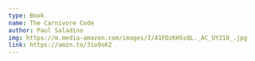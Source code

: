 ```yaml
---
type: Book
name: The Carnivore Code
author: Paul Saladino
img: https://m.media-amazon.com/images/I/A1FDzKHSsQL._AC_UY218_.jpg
link: https://amzn.to/3io9sK2
---
```


